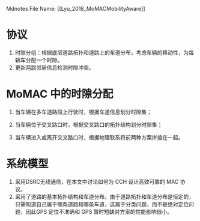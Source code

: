  Mdnotes File Name: [[Lyu_2018_MoMACMobilityAware]]

# 协议

1.  时隙分组：根据底层道路拓扑和道路上的车道分布，考虑车辆的移动性，为每辆车分配一个时隙。
2.  更新两跳邻居信息检测时隙冲突。

# MoMAC 中的时隙分配

1) 当车辆在多车道路段上行驶时，根据车道信息划分时隙集；

2) 当车辆位于交叉路口时，根据交叉路口的拓扑结构划分时隙集；

3) 当车辆进入或离开交叉路口时，根据地理联系将前两种方案拼接在一起。

# 系统模型

1.  采用DSRC无线通信，在本文中讨论如何为 CCH 设计高效可靠的 MAC 协议。
2.  采用了道路的基本拓扑结构和车道分布。由于道路拓扑和车道分布是恒定的，只需知道自己属于哪条道路和哪条车道，这属于分类问题，而不是绝对定位问题，因此GPS 定位不准确和 GPS 暂时短缺对方案的性能影响很小。